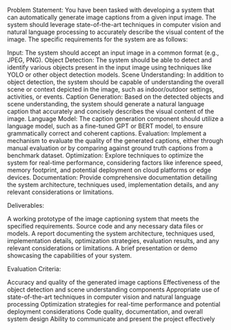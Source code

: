 Problem Statement:
You have been tasked with developing a system that can automatically generate image captions from a given input image. The system should leverage state-of-the-art techniques in computer vision and natural language processing to accurately describe the visual content of the image.
The specific requirements for the system are as follows:

Input: The system should accept an input image in a common format (e.g., JPEG, PNG).
Object Detection: The system should be able to detect and identify various objects present in the input image using techniques like YOLO or other object detection models.
Scene Understanding: In addition to object detection, the system should be capable of understanding the overall scene or context depicted in the image, such as indoor/outdoor settings, activities, or events.
Caption Generation: Based on the detected objects and scene understanding, the system should generate a natural language caption that accurately and concisely describes the visual content of the image.
Language Model: The caption generation component should utilize a language model, such as a fine-tuned GPT or BERT model, to ensure grammatically correct and coherent captions.
Evaluation: Implement a mechanism to evaluate the quality of the generated captions, either through manual evaluation or by comparing against ground truth captions from a benchmark dataset.
Optimization: Explore techniques to optimize the system for real-time performance, considering factors like inference speed, memory footprint, and potential deployment on cloud platforms or edge devices.
Documentation: Provide comprehensive documentation detailing the system architecture, techniques used, implementation details, and any relevant considerations or limitations.

Deliverables:

A working prototype of the image captioning system that meets the specified requirements.
Source code and any necessary data files or models.
A report documenting the system architecture, techniques used, implementation details, optimization strategies, evaluation results, and any relevant considerations or limitations.
A brief presentation or demo showcasing the capabilities of your system.

Evaluation Criteria:

Accuracy and quality of the generated image captions
Effectiveness of the object detection and scene understanding components
Appropriate use of state-of-the-art techniques in computer vision and natural language processing
Optimization strategies for real-time performance and potential deployment considerations
Code quality, documentation, and overall system design
Ability to communicate and present the project effectively
